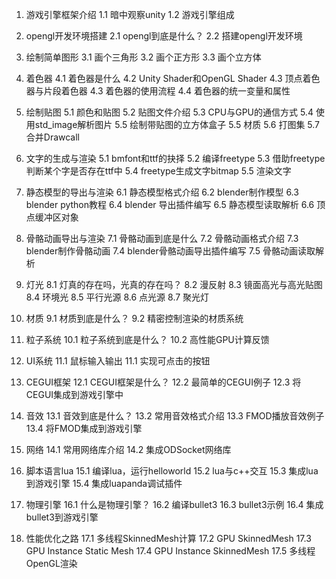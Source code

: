 ﻿
1. 游戏引擎框架介绍
	1.1 暗中观察unity
	1.2 游戏引擎组成

2. opengl开发环境搭建
	2.1 opengl到底是什么？
	2.2 搭建opengl开发环境

3. 绘制简单图形
	3.1 画个三角形
	3.2 画个正方形
	3.3 画个立方体

4. 着色器
	4.1 着色器是什么
	4.2 Unity Shader和OpenGL Shader
	4.3 顶点着色器与片段着色器
	4.3 着色器的使用流程
	4.4 着色器的统一变量和属性

5. 绘制贴图
	5.1 颜色和贴图
	5.2 贴图文件介绍
	5.3 CPU与GPU的通信方式
	5.4 使用std_image解析图片
	5.5 绘制带贴图的立方体盒子
	5.5 材质
	5.6 打图集
	5.7 合并Drawcall
	

6. 文字的生成与渲染
	5.1 bmfont和ttf的抉择
	5.2 编译freetype
	5.3 借助freetype判断某个字是否存在ttf中
	5.4 freetype生成文字bitmap
	5.5 渲染文字

6. 静态模型的导出与渲染
	6.1 静态模型格式介绍
	6.2 blender制作模型
	6.3 blender python教程
	6.4 blender 导出插件编写
	6.5 静态模型读取解析
	6.6 顶点缓冲区对象

7. 骨骼动画导出与渲染
	7.1 骨骼动画到底是什么
	7.2 骨骼动画格式介绍
	7.3 blender制作骨骼动画
	7.4 blender骨骼动画导出插件编写
	7.5 骨骼动画读取解析

8. 灯光
	8.1 灯真的存在吗，光真的存在吗？
	8.2 漫反射
	8.3 镜面高光与高光贴图
	8.4 环境光
	8.5 平行光源
	8.6 点光源
	8.7 聚光灯

9. 材质
	9.1 材质到底是什么？
	9.2 精密控制渲染的材质系统

10. 粒子系统
	10.1 粒子系统到底是什么？
	10.2 高性能GPU计算反馈

11. UI系统
	11.1 鼠标输入输出
	11.1 实现可点击的按钮
	
12. CEGUI框架
	12.1 CEGUI框架是什么？
	12.2 最简单的CEGUI例子
	12.3 将CEGUI集成到游戏引擎中


13. 音效
	13.1 音效到底是什么？
	13.2 常用音效格式介绍
	13.3 FMOD播放音效例子
	13.4 将FMOD集成到游戏引擎
	
14. 网络
	14.1 常用网络库介绍
	14.2 集成ODSocket网络库
	
15. 脚本语言lua
	15.1 编译lua，运行helloworld
	15.2 lua与c++交互
	15.3 集成lua到游戏引擎
	15.4 集成luapanda调试插件

16. 物理引擎
	16.1 什么是物理引擎？
	16.2 编译bullet3
	16.3 bullet3示例
	16.4 集成bullet3到游戏引擎

17. 性能优化之路
	17.1 多线程SkinnedMesh计算
	17.2 GPU SkinnedMesh
	17.3 GPU Instance Static Mesh
	17.4 GPU Instance SkinnedMesh
	17.5 多线程OpenGL渲染


